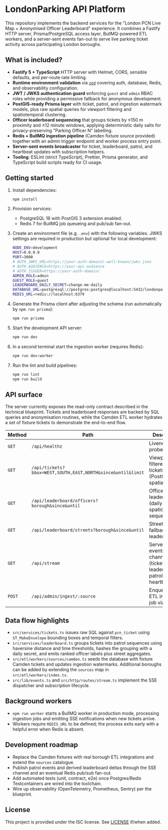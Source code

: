 # LondonParking API Platform

This repository implements the backend services for the "London PCN Live Map + Anonymised Officer Leaderboard" experience. It
combines a Fastify HTTP server, Prisma/PostgreSQL access layer, BullMQ-powered ETL workers, and a server-sent events fan-out to
serve live parking ticket activity across participating London boroughs.

## What is included?

- **Fastify 5 + TypeScript** HTTP server with Helmet, CORS, sensible defaults, and per-route rate limiting.
- **Runtime environment validation** via [`zod`](https://github.com/colinhacks/zod) covering auth, database, Redis, and
  observability configuration.
- **JWT / JWKS authentication guard** enforcing `guest` and `admin` RBAC roles while providing a permissive fallback for
  anonymous development.
- **PostGIS-ready Prisma layer** with ticket, patrol, and ingestion watermark models, plus raw spatial queries for viewport
  filtering and spatiotemporal clustering.
- **Officer leaderboard sequencing** that groups tickets by ≤150 m proximity and ≤12 minute windows, applying deterministic daily
  salts for privacy-preserving "Parking Officer N" labelling.
- **Redis + BullMQ ingestion pipeline** (Camden fixture source provided) together with an admin trigger endpoint and worker
  process entry point.
- **Server-sent events broadcaster** for ticket, leaderboard, patrol, and heartbeat updates with subscription helpers.
- **Tooling**: ESLint (strict TypeScript), Prettier, Prisma generator, and TypeScript build scripts ready for CI usage.

## Getting started

1. Install dependencies:

   ```bash
   npm install
   ```

2. Provision services:

   - PostgreSQL 16 with PostGIS 3 extension enabled.
   - Redis 7 for BullMQ job queueing and pub/sub fan-out.

3. Create an environment file (e.g. `.env`) with the following variables. JWKS settings are required in production but optional
   for local development:

   ```bash
   NODE_ENV=development
   HOST=0.0.0.0
   PORT=3000
   # AUTH_JWKS_URL=https://your-auth-domain/.well-known/jwks.json
   # AUTH_AUDIENCE=https://your-api-audience
   # AUTH_ISSUER=https://your-auth-domain/
   ADMIN_ROLE=admin
   GUEST_ROLE=guest
   LEADERBOARD_DAILY_SECRET=change-me-daily
   DATABASE_URL=postgresql://postgres:postgres@localhost:5432/londonparking
   REDIS_URL=redis://localhost:6379
   ```

4. Generate the Prisma client after adjusting the schema (run automatically by `npm run prisma`):

   ```bash
   npm run prisma
   ```

5. Start the development API server:

   ```bash
   npm run dev
   ```

6. In a second terminal start the ingestion worker (requires Redis):

   ```bash
   npm run dev:worker
   ```

7. Run the lint and build pipelines:

   ```bash
   npm run lint
   npm run build
   ```

## API surface

The server currently exposes the read-only contract described in the technical blueprint. Tickets and leaderboard responses are
backed by SQL queries and anonymisation routines, while the Camden ETL worker hydrates a set of fixture tickets to demonstrate the
end-to-end flow.

| Method | Path | Description | Auth |
| ------ | ---- | ----------- | ---- |
| `GET` | `/api/healthz` | Liveness probe | none |
| `GET` | `/api/tickets?bbox=WEST,SOUTH,EAST,NORTH&since&until&limit` | Viewport-filtered PCN tickets (PostGIS spatial query) | `guest` |
| `GET` | `/api/leaderboard/officers?borough&since&until` | Officer leaderboard (daily salted spatiotemporal sequences) | `guest` |
| `GET` | `/api/leaderboard/streets?borough&since&until` | Street-level fallback leaderboard | `guest` |
| `GET` | `/api/stream` | Server-sent events channel (ticket, leaderboard, patrol, heartbeat) | `guest` |
| `POST` | `/api/admin/ingest/:source` | Enqueue an ETL ingestion job via BullMQ | `admin` |

## Data flow highlights

- `src/services/tickets.ts` issues raw SQL against `pcn_ticket` using `ST_MakeEnvelope` bounding boxes and temporal filters.
- `src/services/leaderboard.ts` groups tickets into patrol sequences using haversine distance and time thresholds, hashes the
  grouping with a daily secret, and emits ranked officer labels plus street aggregates.
- `src/etl/workers/sources/camden.ts` seeds the database with fixture Camden tickets and updates ingestion watermarks. Additional
  boroughs can be added by extending the `sources` map in `src/etl/workers/index.ts`.
- `src/lib/events.ts` and `src/http/routes/stream.ts` implement the SSE dispatcher and subscription lifecycle.

## Background workers

- `npm run worker` starts a BullMQ worker in production mode, processing ingestion jobs and emitting SSE notifications when new
  tickets arrive.
- Workers require `REDIS_URL` to be defined; the process exits early with a helpful error when Redis is absent.

## Development roadmap

- Replace the Camden fixtures with real borough ETL integrations and extend the `sources` catalogue.
- Publish patrol events and derived leaderboard deltas through the SSE channel and an eventual Redis pub/sub fan-out.
- Add automated tests (unit, contract, e2e) once Postgres/Redis Testcontainers are wired into the toolchain.
- Wire up observability (OpenTelemetry, Prometheus, Sentry) per the blueprint.

## License

This project is provided under the ISC license. See [LICENSE](LICENSE) if/when added.
